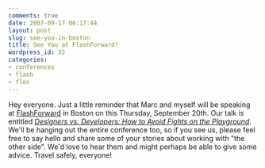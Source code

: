 ```yaml
---
comments: true
date: 2007-09-17 06:17:44
layout: post
slug: see-you-in-boston
title: See You at FlashForward!
wordpress_id: 32
categories:
- conferences
- flash
- flex
---
```


Hey everyone. Just a little reminder that Marc and myself will be speaking at [FlashForward](http://www.flashforwardconference.com) in Boston on this Thursday, September 20th. Our talk is entitled [_Designers vs. Developers: How to Avoid Fights on the Playground_](http://flashforwardconference.com/sessions?sid=812). We'll be hanging out the entire conference too, so if you see us, please feel free to say hello and share some of your stories about working with "the other side". We'd love to hear them and might perhaps be able to give some advice. Travel safely, everyone!
